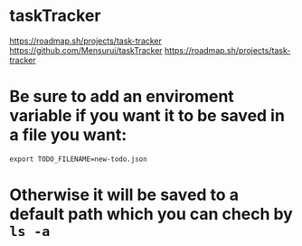 # taskTracker
https://roadmap.sh/projects/task-tracker
https://github.com/Mensurui/taskTracker
https://roadmap.sh/projects/task-tracker

# Be sure to add  an enviroment variable if you want it to be saved in a file you want:
`export TODO_FILENAME=new-todo.json`
# Otherwise it will be saved to a default path which you can chech by `ls -a`
